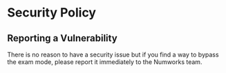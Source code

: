 # Security Policy
## Reporting a Vulnerability

There is no reason to have a security issue but if you find a way to bypass the exam mode, please report it immediately to the Numworks team.

